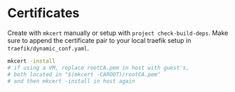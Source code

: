 # Certificates

Create with `mkcert` manually or setup with ``project check-build-deps``. Make sure
to append the certificate pair to your local traefik setup in `traefik/dynamic_conf.yaml`.

```bash
mkcert -install
# if using a VM, replace rootCA.pem in host with guest's,
# both located in "$(mkcert -CAROOT)/rootCA.pem"
# and then mkcert -install in host again
```
